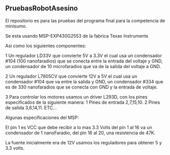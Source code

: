 ## PruebasRobotAsesino
El repositorio es para las pruebas del programa final para la competencia de minisumo.

Se esta usando MSP-EXP430G2553 de la fabrica Texas Instruments

Asi como los siguientes componentes: 

1 Un regulador LD33V que convierte 5V a 3.3V el cual usa un condensador #104 (100 nanofaradios) que se conecta entre la entrada del voltaje y GND, un condensador de 10 microfaradios que va de la salida del voltaje a GND. 

2 Un regulador L7805CV que convierte 12V a 5V el cual usa un condensador #104 que va entre la salida y GND, un condensador #334 que es de 330 nanofaradios que se conecta con GND y la entrada de voltaje. 

3 Para controlar los motores usamos un driver L293D, con los pines especificados de la siguiente manera:
  1 Pines de entrada 2,7,15,10.
  2 Pines de salida 3,6,14,11.
ETC...


Algunas especificaciones del MSP:

El pin 1 es VCC que debe recibir a lo mas 3.3 Volts del pin 1 al 16 va un condensador de 1 nanoFaradio, del pin 16 al 20, una resistencia de 47K.

La fuente inicialmente era de 12V usamos los reguladores para obtener 5 y 3.3 volts.
